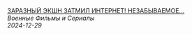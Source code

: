 <!--2024-12-29 12:01:11-->
<div class="yb">
  <a class="nodecor" href="/posts.html?filmy/zaraznyj_ekshn_zatmil_internet_nezabyvaemoe_predstavlenie_chaklun_i_rumba">
    <img class="preview" data-videoid="x7tUtPzvktA" src="https://i1.ytimg.com/vi/x7tUtPzvktA/hqdefault.jpg" align="middle" alt="">
  </a>
  <div class="inlbl text">
    <a class="nodecor" href="/posts.html?filmy/zaraznyj_ekshn_zatmil_internet_nezabyvaemoe_predstavlenie_chaklun_i_rumba">ЗАРАЗНЫЙ ЭКШН ЗАТМИЛ ИНТЕРНЕТ! НЕЗАБЫВАЕМОЕ...</a><br>
    <i class="smaller2">Военные Фильмы и Сериалы</i><br>
    <i class="smaller3">2024-12-29</i>
  </div>
</div>
